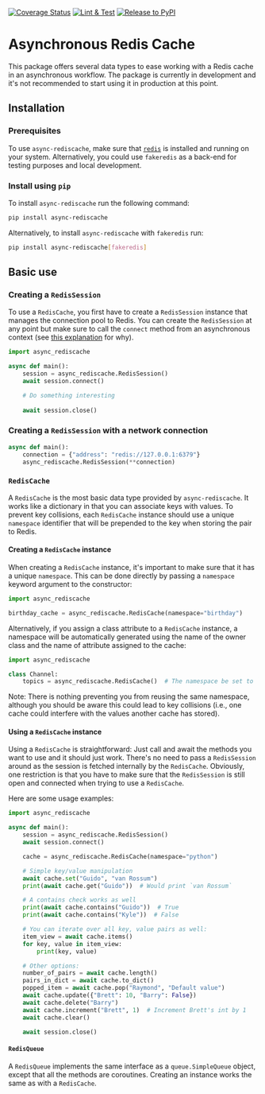 [![Coverage Status](https://coveralls.io/repos/github/SebastiaanZ/async-rediscache/badge.svg?branch=main)](https://coveralls.io/github/SebastiaanZ/async-rediscache?branch=main)
[![Lint & Test](https://github.com/SebastiaanZ/async-rediscache/actions/workflows/lint_test.yaml/badge.svg)](https://github.com/SebastiaanZ/async-rediscache/actions/workflows/lint_test.yaml)
[![Release to PyPI](https://github.com/SebastiaanZ/async-rediscache/actions/workflows/release.yaml/badge.svg)](https://github.com/SebastiaanZ/async-rediscache/actions/workflows/release.yaml)

# Asynchronous Redis Cache
This package offers several data types to ease working with a Redis cache in an asynchronous workflow. The package is currently in development and it's not recommended to start using it in production at this point.

## Installation

### Prerequisites

To use `async-rediscache`, make sure that [`redis`](https://redis.io/download) is installed and running on your system. Alternatively, you could use `fakeredis` as a back-end for testing purposes and local development.

### Install using `pip`

To install `async-rediscache` run the following command:

```bash
pip install async-rediscache
```

Alternatively, to install `async-rediscache` with `fakeredis` run:

```bash
pip install async-rediscache[fakeredis]
```

## Basic use

### Creating a `RedisSession`
To use a `RedisCache`, you first have to create a `RedisSession` instance that manages the connection pool to Redis. You can create the `RedisSession` at any point but make sure to call the `connect` method from an asynchronous context (see [this explanation](https://docs.aiohttp.org/en/stable/faq.html#why-is-creating-a-clientsession-outside-of-an-event-loop-dangerous) for why).

```python
import async_rediscache

async def main():
    session = async_rediscache.RedisSession()
    await session.connect()

    # Do something interesting
    
    await session.close()
```

### Creating a `RedisSession` with a network connection

```python
async def main():
    connection = {"address": "redis://127.0.0.1:6379"}
    async_rediscache.RedisSession(**connection)
```
### `RedisCache`

A `RedisCache` is the most basic data type provided by `async-rediscache`. It works like a dictionary in that you can associate keys with values. To prevent key collisions, each `RedisCache` instance should use a unique `namespace` identifier that will be prepended to the key when storing the pair to Redis.

#### Creating a `RedisCache` instance

When creating a `RedisCache` instance, it's important to make sure that it has a unique `namespace`. This can be done directly by passing a `namespace` keyword argument to the constructor:

```python
import async_rediscache

birthday_cache = async_rediscache.RedisCache(namespace="birthday")
```

Alternatively, if you assign a class attribute to a `RedisCache` instance, a namespace will be automatically generated using the name of the owner class and the name of attribute assigned to the cache:

```python
import async_rediscache

class Channel:
    topics = async_rediscache.RedisCache()  # The namespace be set to `"Channel.topics"`
```

Note: There is nothing preventing you from reusing the same namespace, although you should be aware this could lead to key collisions (i.e., one cache could interfere with the values another cache has stored).

#### Using a `RedisCache` instance

Using a `RedisCache` is straightforward: Just call and await the methods you want to use and it should just work. There's no need to pass a `RedisSession` around as the session is fetched internally by the `RedisCache`. Obviously, one restriction is that you have to make sure that the `RedisSession` is still open and connected when trying to use a `RedisCache`.

Here are some usage examples:

```python
import async_rediscache

async def main():
    session = async_rediscache.RedisSession()
    await session.connect()

    cache = async_rediscache.RedisCache(namespace="python")

    # Simple key/value manipulation
    await cache.set("Guido", "van Rossum")
    print(await cache.get("Guido"))  # Would print `van Rossum`

    # A contains check works as well
    print(await cache.contains("Guido"))  # True
    print(await cache.contains("Kyle"))  # False

    # You can iterate over all key, value pairs as well:
    item_view = await cache.items()
    for key, value in item_view:
        print(key, value)

    # Other options:
    number_of_pairs = await cache.length()
    pairs_in_dict = await cache.to_dict()
    popped_item = await cache.pop("Raymond", "Default value")
    await cache.update({"Brett": 10, "Barry": False})
    await cache.delete("Barry")
    await cache.increment("Brett", 1)  # Increment Brett's int by 1
    await cache.clear()

    await session.close()
```

#### `RedisQueue`

A `RedisQueue` implements the same interface as a `queue.SimpleQueue` object, except that all the methods are coroutines. Creating an instance works the same as with a `RedisCache`. 
